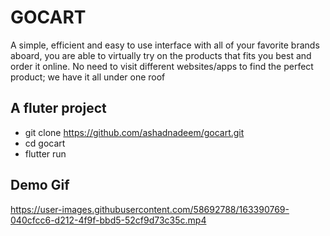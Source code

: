 # GOCART
A simple, efficient and easy to use interface with all of your favorite brands aboard,
you are able to virtually try on the products that fits you best and order it online. No
need to visit different websites/apps to find the perfect product; we have it all
under one roof

## A fluter project
- git clone https://github.com/ashadnadeem/gocart.git
- cd gocart
- flutter run

## Demo Gif
https://user-images.githubusercontent.com/58692788/163390769-040cfcc6-d212-4f9f-bbd5-52cf9d73c35c.mp4



